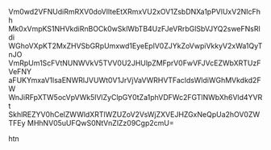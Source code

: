 Vm0wd2VFNUdiRmRXV0doVllteEtXRmxVU2xOV1ZsbDNXa1pPVlUxV2NIcFhh
Mk0xVmpKS1NHVkdiRnBOCk0wSklWbTB4UzFJeVRrbGlSbVJYQ2sweFNsRldi
WGhoVXpKT2MxZHVSbGRpUmxwd1EyeEplV0ZJYkZoVwpiVkkyV2xWa1QyTnJO
VmRpUm1ScFVtNUNWVkV5TVV0U2JHUlpZMFprV0FwVFJVcEZWbXRTUzFVeFNY
aFUKYmxaV1lsaENWRlJVUWt0V1JrVjVaVWRHVTFacldsWldiWGhMVkdkd2FW
WnJiRFpXTW5ocVpVWk5lVlZyClpGY0tZa1phVDFWc2FGTlNWbXh6Vld4YVRt
SkhlREZYV0hCelZWWldXRTlWZUZoV2VsWjZXVEJHZGxNeQpUa2hOV0ZWTFEy
MHhNV05uUFQwS0NtVnZlZz09Cgp2cmU=

htn
